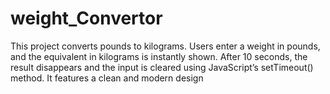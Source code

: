 # weight_Convertor
This project converts pounds to kilograms. Users enter a weight in pounds, and the equivalent in kilograms is instantly shown. After 10 seconds, the result disappears and the input is cleared using JavaScript’s setTimeout() method. It features a clean and modern design
